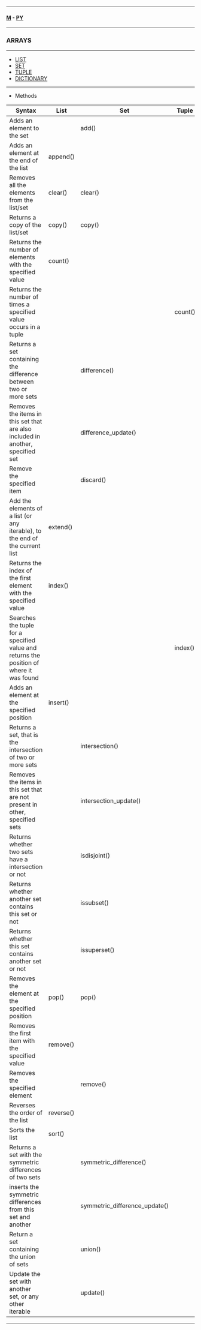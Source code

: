 
---

#### [M](https://github.com/ttltrk/TTT/blob/master/menu.md) - [PY](https://github.com/ttltrk/TTT/blob/master/PY/PY.md)

---

### ARRAYS

---

- [LIST](https://github.com/ttltrk/TTT/blob/master/PY/ARRAYS/LIST/LIST.md)
- [SET](https://github.com/ttltrk/TTT/blob/master/PY/ARRAYS/SET/SET.md)
- [TUPLE](https://github.com/ttltrk/TTT/blob/master/PY/ARRAYS/TUPLE/TUPLE.md)
- [DICTIONARY](https://github.com/ttltrk/TTT/blob/master/PY/ARRAYS/DICT/DICT.md)

---

- Methods

| Syntax                                      | List        | Set         | Tuple       | Dictionary  |
| ------------------------------------------- | ----------- | ----------- | ----------- | ----------- |
| Adds an element to the set                  |             | add()       |             |             |
| Adds an element at the end of the list      | append()    |             |             |             |
| Removes all the elements from the list/set  | clear()     | clear()     |             |             |
| Returns a copy of the list/set              | copy()      | copy()      |             |             |
| Returns the number of elements with the specified value | count() |  |  |  |
| Returns the number of times a specified value occurs in a tuple | | | count() | |
| Returns a set containing the difference between two or more sets | | difference() | | |
| Removes the items in this set that are also included in another, specified set | | difference_update() | | |
| Remove the specified item | | discard() | | |
| Add the elements of a list (or any iterable), to the end of the current list | extend() |  |  |  |
| Returns the index of the first element with the specified value | index() | | | |
| Searches the tuple for a specified value and returns the position of where it was found | | | index() | |
| Adds an element at the specified position | insert() | | | |
| Returns a set, that is the intersection of two or more sets | | intersection() | | |
| Removes the items in this set that are not present in other, specified sets | | intersection_update() | | |
| Returns whether two sets have a intersection or not | | isdisjoint() | | |
| Returns whether another set contains this set or not | | issubset() | | |
| Returns whether this set contains another set or not | | issuperset() | | |
| Removes the element at the specified position | pop() | pop() | | |
| Removes the first item with the specified value | remove() | | | |
| Removes the specified element | | remove() | | |
| Reverses the order of the list | reverse() | | | |
| Sorts the list | sort() | | | |
| Returns a set with the symmetric differences of two sets | | symmetric_difference() | | |
| inserts the symmetric differences from this set and another | | symmetric_difference_update() | | |
| Return a set containing the union of sets | | union() | | |
| Update the set with another set, or any other iterable | | update() | | |

---
